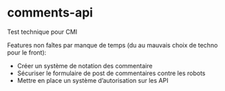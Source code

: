# comments-api

Test technique pour CMI

Features non faîtes par manque de temps (du au mauvais choix de techno pour le front):

- Créer un système de notation des commentaire
- Sécuriser le formulaire de post de commentaires contre les robots
- Mettre en place un système d’autorisation sur les API
